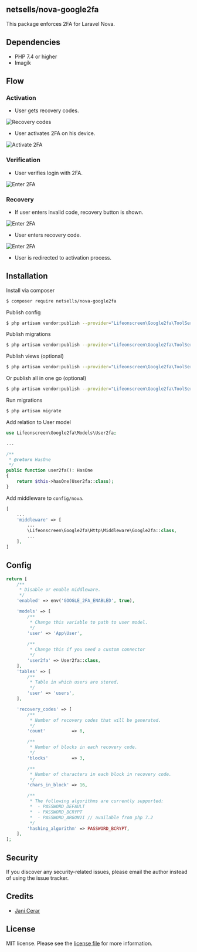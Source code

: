 ## netsells/nova-google2fa

This package enforces 2FA for Laravel Nova.

## Dependencies
* PHP 7.4 or higher
* Imagik

## Flow

### Activation

- User gets recovery codes.

![Recovery codes](docs/images/recovery-codes.png)

- User activates 2FA on his device.

![Activate 2FA](docs/images/register.png)

### Verification

- User verifies login with 2FA.

![Enter 2FA](docs/images/enter-code.png)

### Recovery

- If user enters invalid code, recovery button is shown.

![Enter 2FA](docs/images/invalid-code.png)

- User enters recovery code.

![Enter 2FA](docs/images/enter-recovery-code.png)

- User is redirected to activation process.

## Installation

Install via composer

``` bash
$ composer require netsells/nova-google2fa
```

Publish config

``` bash
$ php artisan vendor:publish --provider="Lifeonscreen\Google2fa\ToolServiceProvider" --tag=lifeonscreen2fa.config
```

Publish migrations

``` bash
$ php artisan vendor:publish --provider="Lifeonscreen\Google2fa\ToolServiceProvider" --tag=migrations
```

Publish views (optional)

``` bash
$ php artisan vendor:publish --provider="Lifeonscreen\Google2fa\ToolServiceProvider" --tag=views
```

Or publish all in one go (optional)

``` bash
$ php artisan vendor:publish --provider="Lifeonscreen\Google2fa\ToolServiceProvider"
```

Run migrations

``` bash
$ php artisan migrate
```

Add relation to User model
```php
use Lifeonscreen\Google2fa\Models\User2fa;

...

/**
 * @return HasOne
 */
public function user2fa(): HasOne
{
    return $this->hasOne(User2fa::class);
}
```

Add middleware to `config/nova`.
```php
[
    ...
    'middleware' => [
        ...
        \Lifeonscreen\Google2fa\Http\Middleware\Google2fa::class,
        ...
    ],
]
```

## Config

```php
return [
    /**
     * Disable or enable middleware.
     */
    'enabled' => env('GOOGLE_2FA_ENABLED', true),

    'models' => [
        /**
         * Change this variable to path to user model.
         */
        'user' => 'App\User',
        
        /**
         * Change this if you need a custom connector
         */
        'user2fa' => User2fa::class,
    ],
    'tables' => [
        /**
         * Table in which users are stored.
         */
        'user' => 'users',
    ],

    'recovery_codes' => [
        /**
         * Number of recovery codes that will be generated.
         */
        'count'          => 8,

        /**
         * Number of blocks in each recovery code.
         */
        'blocks'         => 3,

        /**
         * Number of characters in each block in recovery code.
         */
        'chars_in_block' => 16,

        /**
         * The following algorithms are currently supported:
         *  - PASSWORD_DEFAULT
         *  - PASSWORD_BCRYPT
         *  - PASSWORD_ARGON2I // available from php 7.2
         */
        'hashing_algorithm' => PASSWORD_BCRYPT,
    ],
];
```

## Security

If you discover any security-related issues, please email the author instead of using the issue tracker.
## Credits 
- [Jani Cerar](https://github.com/janicerar)

## License

MIT license. Please see the [license file](docs/license.md) for more information.

[ico-version]: https://img.shields.io/packagist/v/lifeonscreen/nova-google2fa.svg?style=flat-square
[ico-downloads]: https://img.shields.io/packagist/dt/lifeonscreen/nova-google2fa.svg?style=flat-square

[link-packagist]: https://packagist.org/packages/lifeonscreen/nova-google2fa
[link-downloads]: https://packagist.org/packages/lifeonscreen/nova-google2fa
[link-author]: https://github.com/LifeOnScreen
